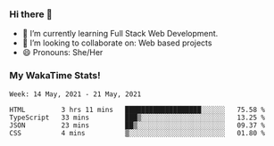 ### Hi there 👋

- 🌱 I’m currently learning Full Stack Web Development.
- 👯 I’m looking to collaborate on: Web based projects
- 😄 Pronouns: She/Her

### My WakaTime Stats!

<!--START_SECTION:waka-->
```text
Week: 14 May, 2021 - 21 May, 2021

HTML         3 hrs 11 mins   ███████████████████░░░░░░   75.58 % 
TypeScript   33 mins         ███▒░░░░░░░░░░░░░░░░░░░░░   13.25 % 
JSON         23 mins         ██▒░░░░░░░░░░░░░░░░░░░░░░   09.37 % 
CSS          4 mins          ▒░░░░░░░░░░░░░░░░░░░░░░░░   01.80 % 
```
<!--END_SECTION:waka-->
